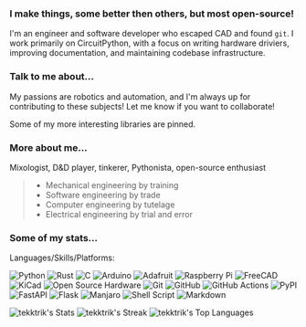 ### I make things, some better then others, but most open-source!

I'm an engineer and software developer who escaped CAD and found `git`.  I work primarily on
CircuitPython, with a focus on writing hardware driviers, improving documentation,
and maintaining codebase infrastructure.

### Talk to me about...

My passions are robotics and automation, and I'm always up for contributing to these
subjects! Let me know if you want to collaborate!

Some of my more interesting libraries are pinned.

### More about me...

Mixologist, D&D player, tinkerer, Pythonista, open-source enthusiast

> - Mechanical engineering by training
> - Software engineering by trade
> - Computer engineering by tutelage
> - Electrical engineering by trial and error

### Some of my stats...

Languages/Skills/Platforms:

![Python](https://img.shields.io/badge/python-3670A0?style=for-the-badge&logo=python&logoColor=ffdd54)
![Rust](https://img.shields.io/badge/Rust-CE412B?style=for-the-badge&logo=rust&logoColor=FFFFFF)
![C](https://img.shields.io/badge/C-00599C?style=for-the-badge&logo=c&logoColor=white)
![Arduino](https://img.shields.io/badge/-Arduino-00979D?style=for-the-badge&logo=Arduino&logoColor=white)
![Adafruit](https://img.shields.io/badge/adafruit-000000?style=for-the-badge&logo=adafruit&logoColor=white)
![Raspberry Pi](https://img.shields.io/badge/-RaspberryPi-C51A4A?style=for-the-badge&logo=Raspberry-Pi)
![FreeCAD](https://img.shields.io/badge/FreeCAD-729FCF?style=for-the-badge&logo=freecad&logoColor=FFFFFF)
![KiCad](https://img.shields.io/badge/KiCad-314CB0?style=for-the-badge&logo=kicad&logoColor=FFFFFF)
![Open Source Hardware](https://img.shields.io/badge/Open_Source_HW-0099B0?style=for-the-badge&logo=opensourcehardware&logoColor=white)
![Git](https://img.shields.io/badge/git-%23F05033.svg?style=for-the-badge&logo=git&logoColor=white)
![GitHub](https://img.shields.io/badge/github-%23121011.svg?style=for-the-badge&logo=github&logoColor=white)
![GitHub Actions](https://img.shields.io/badge/github%20actions-%232671E5.svg?style=for-the-badge&logo=githubactions&logoColor=white)
![PyPI](https://img.shields.io/badge/PyPI-3775A9?style=for-the-badge&logo=pypi&logoColor=FFFFFF)
![FastAPI](https://img.shields.io/badge/fastapi-109989?style=for-the-badge&logo=FASTAPI&logoColor=white)
![Flask](https://img.shields.io/badge/Flask-000000?style=for-the-badge&logo=flask&logoColor=FFFFFF)
![Manjaro](https://img.shields.io/badge/Manjaro-35BF5C?style=for-the-badge&logo=Manjaro&logoColor=white)
![Shell Script](https://img.shields.io/badge/shell_script-%23121011.svg?style=for-the-badge&logo=gnu-bash&logoColor=white)
![Markdown](https://img.shields.io/badge/Markdown-000000?style=for-the-badge&logo=markdown&logoColor=white)

![tekktrik's Stats](https://github-readme-stats.vercel.app/api?username=tekktrik&theme=tokyonight&show_icons=true&hide_border=true&count_private=false)
![tekktrik's Streak](https://github-readme-streak-stats.herokuapp.com/?user=tekktrik&theme=tokyonight&hide_border=true)
![tekktrik's Top Languages](https://github-readme-stats.vercel.app/api/top-langs/?username=tekktrik&theme=tokyonight&show_icons=true&hide_border=true&layout=compact)

<!---
tekktrik/tekktrik is a ✨ special ✨ repository because its `README.md` (this file) appears on your GitHub profile.
You can click the Preview link to take a look at your changes.
--->
